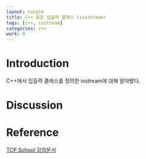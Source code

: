 ```yaml
---
layout: single
title: C++ 표준 입출력 클래스 (isostream)
tags: [c++, iostream]
categories: c++
work: 0
---
```

# Introduction
C++에서 입출력 클래스를 정의한 iostream에 대해 알아봤다.

#

# Discussion

# Reference 

[TCP School 강의문서](http://www.tcpschool.com/cpp/cpp_intro_iostream)  
